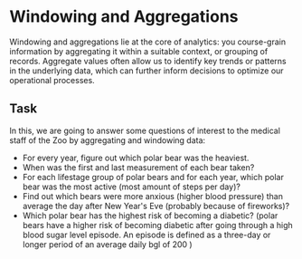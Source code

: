 # Windowing and Aggregations

Windowing and aggregations lie at the core of analytics: you course-grain information by aggregating it within a suitable context, or grouping of records. Aggregate values often allow us to identify key trends or patterns in the underlying data, which can further inform decisions to optimize our operational processes.

## Task

In this, we are going to answer some questions of interest to the medical staff of the Zoo by aggregating and windowing data:

- For every year, figure out which polar bear was the heaviest.
- When was the first and last measurement of each bear taken?
- For each lifestage group of polar bears and for each year, which polar bear was the most active (most amount of steps per day)?
- Find out which bears were more anxious (higher blood pressure) than average the day after New Year's Eve (probably because of fireworks)?
- Which polar bear has the highest risk of becoming a diabetic? (polar bears have a higher risk of becoming diabetic after going through a high blood sugar level episode. An episode is defined as a three-day or longer period of an average daily bgl of 200 )
